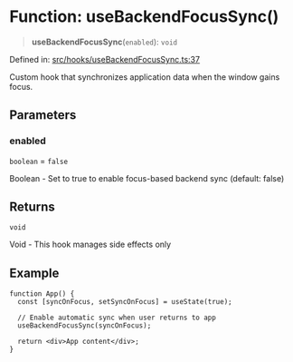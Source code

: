 # Function: useBackendFocusSync()

> **useBackendFocusSync**(`enabled`): `void`

Defined in: [src/hooks/useBackendFocusSync.ts:37](https://github.com/Nick2bad4u/Uptime-Watcher/blob/main/src/hooks/useBackendFocusSync.ts#L37)

Custom hook that synchronizes application data when the window gains focus.

## Parameters

### enabled

`boolean` = `false`

Boolean - Set to true to enable focus-based backend sync
  (default: false)

## Returns

`void`

Void - This hook manages side effects only

## Example

```tsx
function App() {
  const [syncOnFocus, setSyncOnFocus] = useState(true);

  // Enable automatic sync when user returns to app
  useBackendFocusSync(syncOnFocus);

  return <div>App content</div>;
}
```
